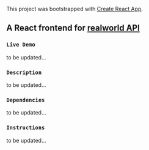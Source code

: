 This project was bootstrapped with [Create React App](https://github.com/facebook/create-react-app).

## A React frontend for [realworld API](https://github.com/gothinkster/laravel-realworld-example-app)


### `Live Demo` 

to be updated...

### `Description` 

to be updated...

### `Dependencies` 

to be updated...

### `Instructions` 

to be updated...